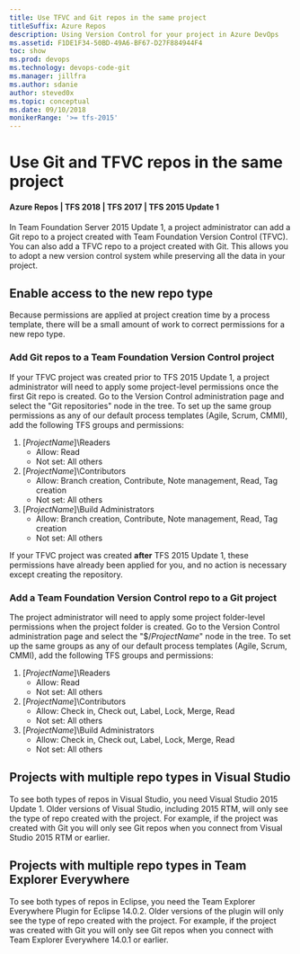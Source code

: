 ```yaml
---
title: Use TFVC and Git repos in the same project
titleSuffix: Azure Repos
description: Using Version Control for your project in Azure DevOps
ms.assetid: F1DE1F34-50BD-49A6-BF67-D27F884944F4
toc: show
ms.prod: devops
ms.technology: devops-code-git 
ms.manager: jillfra
ms.author: sdanie
author: steved0x
ms.topic: conceptual
ms.date: 09/10/2018 
monikerRange: '>= tfs-2015'
---
```



# Use Git and TFVC repos in the same project
#### Azure Repos | TFS 2018 | TFS 2017 | TFS 2015 Update 1

In Team Foundation Server 2015 Update 1, a project administrator can add a Git repo to a project created with Team Foundation Version Control (TFVC). You can also add a TFVC repo to a project created with Git. This allows you to adopt a new version control system while preserving all the data in your project. 

## Enable access to the new repo type

Because permissions are applied at project creation time by a process template, there will be a small amount of work to correct permissions for a new repo type.

### Add Git repos to a Team Foundation Version Control project

If your TFVC project was created prior to TFS 2015 Update 1, a project administrator will need to apply some project-level permissions once the first Git repo is created. Go to the Version Control administration page and select the "Git repositories" node in the tree. To set up the same group permissions as any of our default process templates (Agile, Scrum, CMMI), add the following TFS groups and permissions:

1. [_ProjectName_]\Readers
	- Allow: Read
	- Not set: All others
2. [_ProjectName_]\Contributors
	- Allow: Branch creation, Contribute, Note management, Read, Tag creation
	- Not set: All others
3. [_ProjectName_]\Build Administrators
	- Allow: Branch creation, Contribute, Note management, Read, Tag creation
	- Not set: All others

If your TFVC project was created **after** TFS 2015 Update 1, these permissions have already been applied for you, and no action is necessary except creating the repository.

### Add a Team Foundation Version Control repo to a Git project

The project administrator will need to apply some project folder-level permissions when the project folder is created. Go to the Version Control administration page and select the "$/_ProjectName_" node in the tree. To set up the same groups as any of our default process templates (Agile, Scrum, CMMI), add the following TFS groups and permissions:

1. [_ProjectName_]\Readers
	- Allow: Read
	- Not set: All others
2. [_ProjectName_]\Contributors
	- Allow: Check in, Check out, Label, Lock, Merge, Read
	- Not set: All others
3. [_ProjectName_]\Build Administrators
	- Allow: Check in, Check out, Label, Lock, Merge, Read
	- Not set: All others

## Projects with multiple repo types in Visual Studio

To see both types of repos in Visual Studio, you need Visual Studio 2015 Update 1. Older versions of Visual Studio, including 2015 RTM, will only see the type of repo created with the project. For example, if the project was created with Git you will only see Git repos when you connect from Visual Studio 2015 RTM or earlier.

## Projects with multiple repo types in Team Explorer Everywhere

To see both types of repos in Eclipse, you need the Team Explorer Everywhere Plugin for Eclipse 14.0.2. Older versions of the plugin will only see the type of repo created with the project. For example, if the project was created with Git you will only see Git repos when you connect with Team Explorer Everywhere 14.0.1 or earlier.
